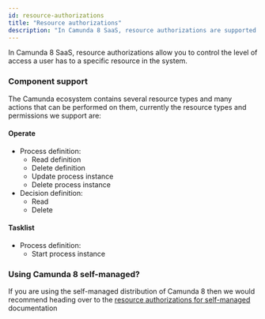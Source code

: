```yaml
---
id: resource-authorizations
title: "Resource authorizations"
description: "In Camunda 8 SaaS, resource authorizations are supported to allow a finer grained approach to controlling access to your resources."
---
```


In Camunda 8 SaaS, resource authorizations allow you to control the level of access a user has to a specific resource in the system.

### Component support

The Camunda ecosystem contains several resource types and many actions that can be performed on them, currently the resource types and permissions we support are:

#### Operate

- Process definition:
  - Read definition
  - Delete definition
  - Update process instance
  - Delete process instance
- Decision definition:
  - Read
  - Delete

#### Tasklist

- Process definition:
  - Start process instance

### Using Camunda 8 self-managed?

If you are using the self-managed distribution of Camunda 8 then we would recommend heading over to the [resource authorizations for self-managed](../../self-managed/concepts/access-control/resource-authorizations.md) documentation
